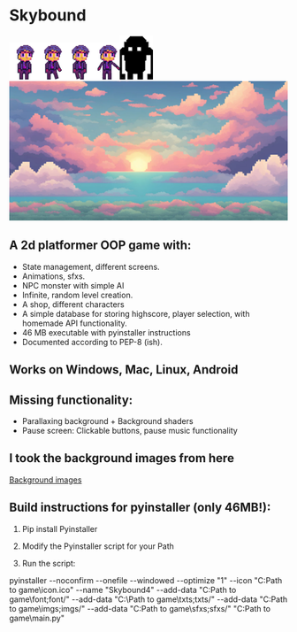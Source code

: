 # Skybound
![Skybound Logo](imgs/char5.png)![Skybound Logo](imgs/char4_7.png)![Skybound Logo](imgs/char5_2.png)![Skybound Logo](imgs/jumping_r.png)![Skybound Logo](imgs/Mob3.png)
![Skybound Logo](imgs/sky2.png)
## A 2d platformer OOP game with:
- State management, different screens.
- Animations, sfxs.
- NPC monster with simple AI
- Infinite, random level creation.
- A shop, different characters
- A simple database for storing highscore, player selection, 
with homemade API functionality.
- 46 MB executable with pyinstaller instructions
- Documented according to PEP-8 (ish).

## Works on Windows, Mac, Linux, Android

## Missing functionality:
- Parallaxing background + Background shaders
- Pause screen: Clickable buttons, pause music functionality

## I took the background images from here
[Background images](https://craftpix.net/freebies/free-sky-with-clouds-background-pixel-art-set/)


## Build instructions for pyinstaller (only 46MB!):

1. Pip install Pyinstaller

2. Modify the Pyinstaller script for your Path

3. Run the script: 

pyinstaller --noconfirm --onefile --windowed --optimize "1" --icon "C:Path to game\icon.ico" --name "Skybound4" --add-data "C:Path to game\font;font/" --add-data "C:\Path to game\txts;txts/" --add-data "C:Path to game\imgs;imgs/" --add-data "C:Path to game\sfxs;sfxs/"  "C:Path to game\main.py"
